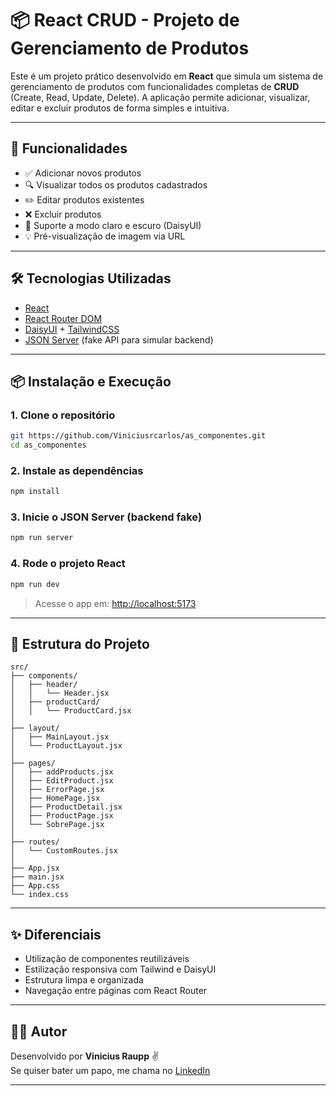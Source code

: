 # 📦 React CRUD - Projeto de Gerenciamento de Produtos

Este é um projeto prático desenvolvido em **React** que simula um sistema de gerenciamento de produtos com funcionalidades completas de **CRUD** (Create, Read, Update, Delete). A aplicação permite adicionar, visualizar, editar e excluir produtos de forma simples e intuitiva.

---

## 🚀 Funcionalidades

- ✅ Adicionar novos produtos
- 🔍 Visualizar todos os produtos cadastrados
- ✏️ Editar produtos existentes
- ❌ Excluir produtos
- 🌙 Suporte a modo claro e escuro (DaisyUI)
- 💡 Pré-visualização de imagem via URL

---

## 🛠️ Tecnologias Utilizadas

- [React](https://reactjs.org/)
- [React Router DOM](https://reactrouter.com/)
- [DaisyUI](https://daisyui.com/) + [TailwindCSS](https://tailwindcss.com/)
- [JSON Server](https://github.com/typicode/json-server) (fake API para simular backend)

---



## 📦 Instalação e Execução

### 1. Clone o repositório

```bash
git https://github.com/Viniciusrcarlos/as_componentes.git
cd as_componentes
```

### 2. Instale as dependências

```bash
npm install
```

### 3. Inicie o JSON Server (backend fake)

```bash
npm run server
```

### 4. Rode o projeto React

```bash
npm run dev
```

> Acesse o app em: [http://localhost:5173](http://localhost:5173)

---

## 📁 Estrutura do Projeto

```
src/
├── components/
│   ├── header/
│   │   └── Header.jsx
│   ├── productCard/
│   │   └── ProductCard.jsx
│
├── layout/
│   ├── MainLayout.jsx
│   └── ProductLayout.jsx
│
├── pages/
│   ├── addProducts.jsx
│   ├── EditProduct.jsx
│   ├── ErrorPage.jsx
│   ├── HomePage.jsx
│   ├── ProductDetail.jsx
│   ├── ProductPage.jsx
│   └── SobrePage.jsx
│
├── routes/
│   └── CustomRoutes.jsx
│
├── App.jsx
├── main.jsx
├── App.css
└── index.css

```

---

## ✨ Diferenciais

- Utilização de componentes reutilizáveis
- Estilização responsiva com Tailwind e DaisyUI
- Estrutura limpa e organizada
- Navegação entre páginas com React Router

---

## 🧑‍💻 Autor

Desenvolvido por **Vinicius Raupp** ✌️  
Se quiser bater um papo, me chama no [LinkedIn](https://www.linkedin.com/in/vinicius-raupp-152a68233/)

---